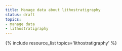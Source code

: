```yaml
---
title: Manage data about lithostratigraphy
status: draft
topics:
- manage data
- lithostratigraphy
---
```

{% include resource_list topics='lithostratigraphy' %}